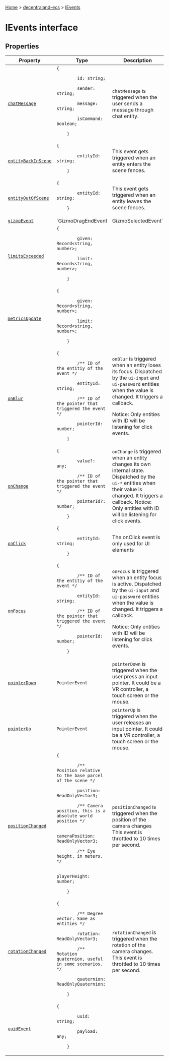 [Home](./index) &gt; [decentraland-ecs](./decentraland-ecs.md) &gt; [IEvents](./decentraland-ecs.ievents.md)

# IEvents interface

## Properties

|  Property | Type | Description |
|  --- | --- | --- |
|  [`chatMessage`](./decentraland-ecs.ievents.chatmessage.md) | `{`<p/>`        id: string;`<p/>`        sender: string;`<p/>`        message: string;`<p/>`        isCommand: boolean;`<p/>`    }` | `chatMessage` is triggered when the user sends a message through chat entity. |
|  [`entityBackInScene`](./decentraland-ecs.ievents.entitybackinscene.md) | `{`<p/>`        entityId: string;`<p/>`    }` | This event gets triggered when an entity enters the scene fences. |
|  [`entityOutOfScene`](./decentraland-ecs.ievents.entityoutofscene.md) | `{`<p/>`        entityId: string;`<p/>`    }` | This event gets triggered when an entity leaves the scene fences. |
|  [`gizmoEvent`](./decentraland-ecs.ievents.gizmoevent.md) | `GizmoDragEndEvent | GizmoSelectedEvent` | For gizmos |
|  [`limitsExceeded`](./decentraland-ecs.ievents.limitsexceeded.md) | `{`<p/>`        given: Record<string, number>;`<p/>`        limit: Record<string, number>;`<p/>`    }` |  |
|  [`metricsUpdate`](./decentraland-ecs.ievents.metricsupdate.md) | `{`<p/>`        given: Record<string, number>;`<p/>`        limit: Record<string, number>;`<p/>`    }` |  |
|  [`onBlur`](./decentraland-ecs.ievents.onblur.md) | `{`<p/>`        /** ID of the entitiy of the event */`<p/>`        entityId: string;`<p/>`        /** ID of the pointer that triggered the event */`<p/>`        pointerId: number;`<p/>`    }` | `onBlur` is triggered when an entity loses its focus. Dispatched by the `ui-input` and `ui-password` entities when the value is changed. It triggers a callback.<p/>Notice: Only entities with ID will be listening for click events. |
|  [`onChange`](./decentraland-ecs.ievents.onchange.md) | `{`<p/>`        value?: any;`<p/>`        /** ID of the pointer that triggered the event */`<p/>`        pointerId?: number;`<p/>`    }` | `onChange` is triggered when an entity changes its own internal state. Dispatched by the `ui-*` entities when their value is changed. It triggers a callback. Notice: Only entities with ID will be listening for click events. |
|  [`onClick`](./decentraland-ecs.ievents.onclick.md) | `{`<p/>`        entityId: string;`<p/>`    }` | The onClick event is only used for UI elements |
|  [`onFocus`](./decentraland-ecs.ievents.onfocus.md) | `{`<p/>`        /** ID of the entitiy of the event */`<p/>`        entityId: string;`<p/>`        /** ID of the pointer that triggered the event */`<p/>`        pointerId: number;`<p/>`    }` | `onFocus` is triggered when an entity focus is active. Dispatched by the `ui-input` and `ui-password` entities when the value is changed. It triggers a callback.<p/>Notice: Only entities with ID will be listening for click events. |
|  [`pointerDown`](./decentraland-ecs.ievents.pointerdown.md) | `PointerEvent` | `pointerDown` is triggered when the user press an input pointer. It could be a VR controller, a touch screen or the mouse. |
|  [`pointerUp`](./decentraland-ecs.ievents.pointerup.md) | `PointerEvent` | `pointerUp` is triggered when the user releases an input pointer. It could be a VR controller, a touch screen or the mouse. |
|  [`positionChanged`](./decentraland-ecs.ievents.positionchanged.md) | `{`<p/>`        /** Position relative to the base parcel of the scene */`<p/>`        position: ReadOnlyVector3;`<p/>`        /** Camera position, this is a absolute world position */`<p/>`        cameraPosition: ReadOnlyVector3;`<p/>`        /** Eye height, in meters. */`<p/>`        playerHeight: number;`<p/>`    }` | `positionChanged` is triggered when the position of the camera changes This event is throttled to 10 times per second. |
|  [`rotationChanged`](./decentraland-ecs.ievents.rotationchanged.md) | `{`<p/>`        /** Degree vector. Same as entities */`<p/>`        rotation: ReadOnlyVector3;`<p/>`        /** Rotation quaternion, useful in some scenarios. */`<p/>`        quaternion: ReadOnlyQuaternion;`<p/>`    }` | `rotationChanged` is triggered when the rotation of the camera changes. This event is throttled to 10 times per second. |
|  [`uuidEvent`](./decentraland-ecs.ievents.uuidevent.md) | `{`<p/>`        uuid: string;`<p/>`        payload: any;`<p/>`    }` |  |

